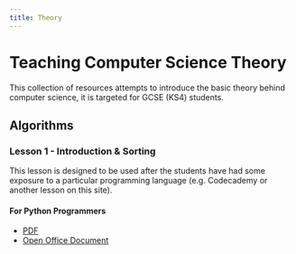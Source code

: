 ```yaml
---
title: Theory
---
```


# Teaching Computer Science Theory

This collection of resources attempts to introduce the basic theory behind
computer science, it is targeted for GCSE (KS4) students.

## Algorithms

### Lesson 1 - Introduction & Sorting

This lesson is designed to be used after the students have had some exposure to
a particular programming language (e.g. Codecademy or another lesson on this
site).

#### For Python Programmers

* [PDF](algorithms/001_intro_and_sorting_python.pdf)
* [Open Office Document](algorithms/001_intro_and_sorting_python.odt)
